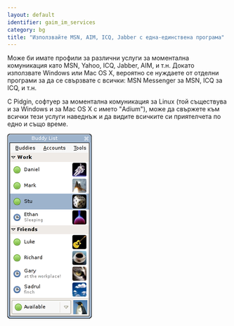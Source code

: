 ```yaml
---
layout: default
identifier: gaim_im_services
category: bg
title: "Използвайте MSN, AIM, ICQ, Jabber с една-единствена програма"
---
```


Може би имате профили за различни услуги за моментална комуникация като MSN, Yahoo, ICQ, Jabber, AIM, и т.н. Докато използвате Windows или Mac OS X, 
вероятно се нуждаете от отделни програми за да се свързвате с всички: MSN 
Messenger за MSN, ICQ за ICQ, и т.н.

С Pidgin, софтуер за моментална комуникация за Linux (той съществува и за Windows и за Mac OS X с името "Adium"), може да свържете към всички тези услуги наведнъж и да видите всичките си приятелчета по едно и също време.

<img src="/img/gaim_im_services.png" />

  
